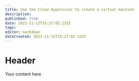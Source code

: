 ```yaml
---
title: Use the Cloud Hypervisor to create a virtual machine
description: 
published: true
date: 2021-11-12T15:27:02.133Z
tags: 
editor: markdown
dateCreated: 2021-11-12T15:27:02.133Z
---
```


# Header
Your content here